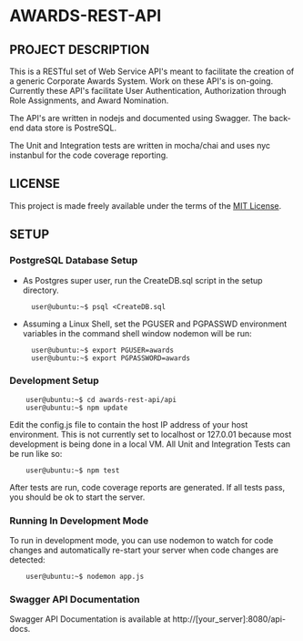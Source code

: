 # AWARDS-REST-API 

## PROJECT DESCRIPTION

This is a RESTful set of Web Service API's meant to facilitate the creation of a generic Corporate Awards System.  Work on these API's is on-going.
Currently these API's facilitate User Authentication, Authorization through Role Assignments, and Award Nomination.  

The API's are written in nodejs and documented using Swagger.  The back-end data store is PostreSQL.

The Unit and Integration tests are written in mocha/chai and uses nyc instanbul for the code coverage reporting.

## LICENSE

This project is made freely available under the terms of the [MIT License](LICENSE).

## SETUP

### PostgreSQL Database Setup

* As Postgres super user, run the CreateDB.sql script in the setup directory.

		user@ubuntu:~$ psql <CreateDB.sql

* Assuming a Linux Shell, set the PGUSER and PGPASSWD environment variables in the command shell window nodemon will be run:

		user@ubuntu:~$ export PGUSER=awards
		user@ubuntu:~$ export PGPASSWORD=awards

### Development Setup

		user@ubuntu:~$ cd awards-rest-api/api 
		user@ubuntu:~$ npm update 

Edit the config.js file to contain the host IP address of your host environment.  This is not currently set to localhost or 127.0.01
because most development is being done in a local VM.  All Unit and Integration Tests can be run like so:
 
		user@ubuntu:~$ npm test 

After tests are run, code coverage reports are generated.  If all tests pass, you should be ok to start the server.

### Running In Development Mode

To run in development mode, you can use nodemon to watch for code changes and automatically re-start your server when code changes are detected:

		user@ubuntu:~$ nodemon app.js 
		
### Swagger API Documentation

Swagger API Documentation is available at http://[your_server]:8080/api-docs. 

 
